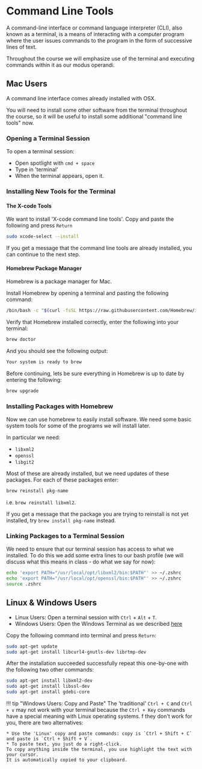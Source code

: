 # Command Line Tools

A command-line interface or command language interpreter (CLI), also known as a terminal, is a means of interacting with a computer program where the user issues commands to the program in the form of successive lines of text.

Throughout the course we will emphasize use of the terminal and executing commands within it as our modus operandi.

## Mac Users

A command line interface comes already installed with OSX.

You will need to install some other software from the terminal throughout the course, so it will be useful to install some additional "command line tools" now.

### Opening a Terminal Session

To open a terminal session:

* Open spotlight with `cmd + space`
* Type in 'terminal'
* When the terminal appears, open it.

### Installing New Tools for the Terminal

#### The X-code Tools

We want to install 'X-code command line tools'. Copy and paste the following and press `Return`

``` bash
sudo xcode-select --install
```

If you get a message that the command line tools are already installed, you can continue to the next step.

#### Homebrew Package Manager

Homebrew is a package manager for Mac.

Install Homebrew by opening a terminal and pasting the following command:

``` bash
/bin/bash -c "$(curl -fsSL https://raw.githubusercontent.com/Homebrew/install/HEAD/install.sh)"
```

Verify that Homebrew installed correctly, enter the following into your terminal:

``` bash
brew doctor
```

And you should see the following output:

``` bash
Your system is ready to brew
```

Before continuing, lets be sure everything in Homebrew is up to date by entering the following:

``` bash
brew upgrade
```

### Installing Packages with Homebrew

Now we can use homebrew to easily install software.  We need some basic system tools for some of the programs we will install later.

In particular we need:

* `libxml2`
* `openssl`
* `libgit2`

Most of these are already installed, but we need updates of these packages.
For each of these packages enter:

``` bash
brew reinstall pkg-name
```

i.e. `brew reinstall libxml2`.

If you get a message that the package you are trying to reinstall is not yet installed, try `brew install pkg-name` instead.

### Linking Packages to a Terminal Session

We need to ensure that our terminal session has access to what we installed.
To do this we add some extra lines to our bash profile (we will discuss what this means in class - do what we say for now):

``` bash
echo 'export PATH="/usr/local/opt/libxml2/bin:$PATH"' >> ~/.zshrc
echo 'export PATH="/usr/local/opt/openssl/bin:$PATH"' >> ~/.zshrc
source .zshrc
```

## Linux & Windows Users

* Linux Users: Open a terminal session with `Ctrl` + `Alt` + `T`.
* Windows Users: Open the Windows Terminal as we described [here](/windows-wsl/#installing-windows-terminal)

Copy the following command into terminal and press `Return`:

```bash
sudo apt-get update
sudo apt-get install libcurl4-gnutls-dev librtmp-dev
```

After the installation succeeded successfully repeat this one-by-one with the following two other commands:

```bash
sudo apt-get install libxml2-dev
sudo apt-get install libssl-dev
sudo apt-get install gdebi-core
```

<!-- markdownlint-capture -->
<!-- markdownlint-disable -->
!!! tip "Windows Users: Copy and Paste"
    The 'traditional' `Ctrl + C` and `Ctrl + v` may not work with your terminal because the `Ctrl + Key` commands have a special meaning with Linux operating systems.
    f they don't work for you, there are two alternatives:

    * Use the 'Linux' copy and paste commands: copy is `Ctrl + Shift + C` and paste is `Ctrl + Shift + V`.
    * To paste text, you just do a right-click.
    To copy anything inside the terminal, you use highlight the text with your cursor.
    It is automatically copied to your clipboard.
<!-- markdownlint-restore -->

<!-- markdownlint-capture -->
<!-- markdownlint-disable -->
<!-- !!! tip "Windows Users: Library Installation"
    At some point in the install process you may see a screen like this one:
    
    <img src="../img/misc-windows/96-lib-installer.jpg" class="center" height = "500">

    Here you need to make a choice, which you do by using the left and right arrows followed by `Return`.
    Lachlan chose, 'No' - but you can safely choose yes without your computer burning down.

    Whenever you get these kinds of screens, you can scroll up and down with the up and down buttons if needed and make decisions by selecting a choice as described above. -->
<!-- markdownlint-restore -->
